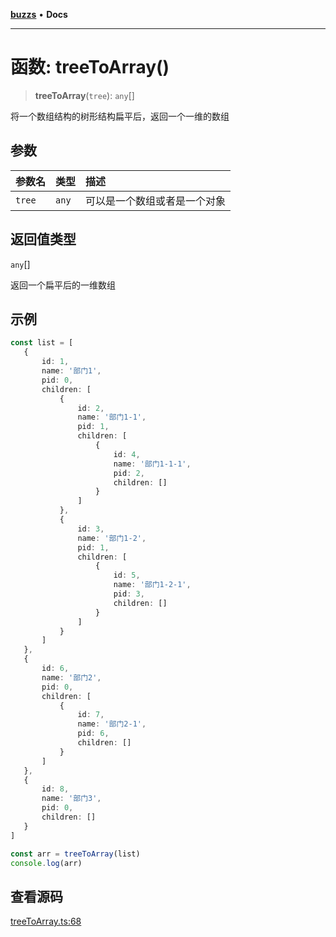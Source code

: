 [**buzzs**](../README.md) • **Docs**

***

# 函数: treeToArray()

> **treeToArray**(`tree`): `any`[]

将一个数组结构的树形结构扁平后，返回一个一维的数组

## 参数

| 参数名 | 类型 | 描述 |
| :------ | :------ | :------ |
| `tree` | `any` | 可以是一个数组或者是一个对象 |

## 返回值类型

`any`[]

返回一个扁平后的一维数组

## 示例

```ts
const list = [
   {
       id: 1,
       name: '部门1',
       pid: 0,
       children: [
           {
               id: 2,
               name: '部门1-1',
               pid: 1,
               children: [
                   {
                       id: 4, 
                       name: '部门1-1-1', 
                       pid: 2,
                       children: []
                   }
               ]
           },
           {
               id: 3,
               name: '部门1-2',
               pid: 1,
               children: [
                   {
                       id: 5, 
                       name: '部门1-2-1', 
                       pid: 3,
                       children: []
                   }
               ]
           }
       ]
   },
   {
       id: 6,
       name: '部门2',
       pid: 0,
       children: [
           {
               id: 7, 
               name: '部门2-1', 
               pid: 6,
               children: []
           }
       ]
   },
   {
       id: 8,
       name: '部门3',
       pid: 0,
       children: []
   }
]

const arr = treeToArray(list)
console.log(arr)

```

## 查看源码

[treeToArray.ts:68](https://github.com/Leexiaop/buzz/blob/1bf6be662b62c3cc29c31979dd4941f9cefb5af2/src/treeToArray.ts#L68)
